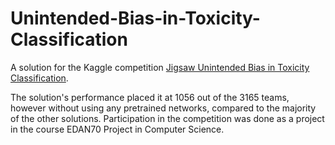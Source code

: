 # Unintended-Bias-in-Toxicity-Classification
A solution for the Kaggle competition [Jigsaw Unintended Bias in Toxicity Classification](https://www.kaggle.com/c/jigsaw-unintended-bias-in-toxicity-classification/overview).

The solution's performance placed it at 1056 out of the 3165 teams, however without using any pretrained networks, compared to the majority of the other solutions. Participation in the competition was done as a project in the course EDAN70 Project in Computer Science. 
